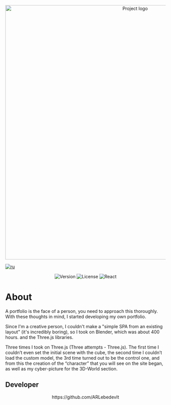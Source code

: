 <p align="center">
      <img src="https://i.ibb.co/VqHsF92/Portfolio-Project.jpg" alt="Project logo"  width="800">
</p>

[![ru](https://img.shields.io/badge/lang-RU-lightgrey)](https://github.com/ARLebedevIt/CyberRI/blob/master/README.md)

<p align="center">
   <img src="https://img.shields.io/badge/version-v1.0-blue" alt="Version">
   <img src="https://img.shields.io/badge/%20license-MIT-green" alt="License">
   <img src="https://img.shields.io/badge/React-grey" alt="React">
</p>

# About
<p>A portfolio is the face of a person, you need to approach this thoroughly. With these thoughts in mind, I started developing my own portfolio.</p>
<p>Since I'm a creative person, I couldn't make a "simple SPA from an existing layout" (it's incredibly boring), so I took on Blender, which was about 400 hours. and the Three.js libraries.</p>
<p>Three times I took on Three.js (Three attempts - Three.js). The first time I couldn’t even set the initial scene with the cube, the second time I couldn’t load the custom model, the 3rd time turned out to be the control one, and from this the creation of the “character” that you will see on the site began, as well as my cyber-picture for the 3D-World section.</p>

## Developer
<p align='center'>https://github.com/ARLebedevIt</p>

